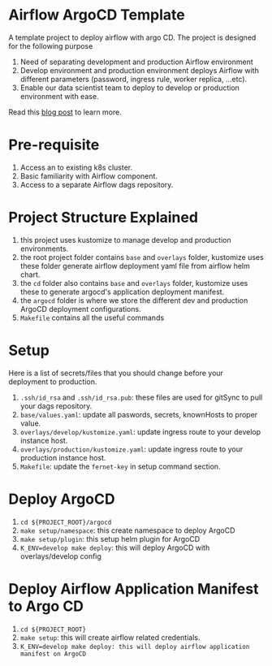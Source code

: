 # Airflow ArgoCD Template
A template project to deploy airflow with argo CD. The project is designed for the following purpose
1. Need of separating development and production Airflow environment
2. Develop environment and production environment deploys Airflow with different parameters (password, ingress rule, worker replica, ...etc).
3. Enable our data scientist team to deploy to develop or production environment with ease.

Read this [blog post](https://medium.com/@schwanndenkuo/airflow-with-argocd-separating-develop-and-production-environment-with-fully-automated-ci-cd-d8aba7bd0db6) to learn more.

# Pre-requisite
1. Access an to existing k8s cluster.
2. Basic familiarity with Airflow component.
3. Access to a separate Airflow dags repository.

# Project Structure Explained
1. this project uses kustomize to manage develop and production environments.
2. the root project folder contains `base` and `overlays` folder, kustomize uses these folder generate airflow deployment yaml file from airflow helm chart.
3. the `cd` folder also contains `base` and `overlays` folder, kustomize uses these to generate argocd's application deployment manifest.
4. the `argocd` folder is where we store the different dev and production ArgoCD deployment configurations.
5. `Makefile` contains all the useful commands

# Setup
Here is a list of secrets/files that you should change before your deployment to production.
1. `.ssh/id_rsa` and `.ssh/id_rsa.pub`: these files are used for gitSync to pull your dags repository.
2. `base/values.yaml`: update all paswords, secrets, knownHosts to proper value.
3. `overlays/develop/kustomize.yaml`: update ingress route to your develop instance host.
4. `overlays/production/kustomize.yaml`: update ingress route to your production instance host.
5. `Makefile`: update the `fernet-key` in setup command section.

# Deploy ArgoCD
1. `cd ${PROJECT_ROOT}/argocd`
2. `make setup/namespace`: this create namespace to deploy ArgoCD
3. `make setup/plugin`: this setup helm plugin for ArgoCD
4. `K_ENV=develop make deploy`: this will deploy ArgoCD with overlays/develop config

# Deploy Airflow Application Manifest to Argo CD
1. `cd ${PROJECT_ROOT}`
2. `make setup`: this will create airflow related credentials.
3. `K_ENV=develop make deploy: this will deploy airflow application manifest on ArgoCD`

